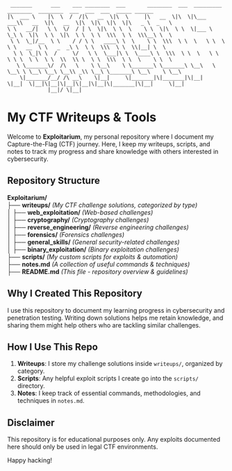 ```
 _______      ___    ___ ________  ___       ________  ___  _________  ________  ________  ___  ___  ___  _____ ______      
|\  ___ \    |\  \  /  /|\   __  \|\  \     |\   __  \|\  \|\___   ___\\   __  \|\   __  \|\  \|\  \|\  \|\   _ \  _   \    
\ \   __/|   \ \  \/  / | \  \|\  \ \  \    \ \  \|\  \ \  \|___ \  \_\ \  \|\  \ \  \|\  \ \  \ \  \\\  \ \  \\\__\ \  \   
 \ \  \_|/__  \ \    / / \ \   ____\ \  \    \ \  \\\  \ \  \   \ \  \ \ \   __  \ \   _  _\ \  \ \  \\\  \ \  \\|__| \  \  
  \ \  \_|\ \  /     \/   \ \  \___|\ \  \____\ \  \\\  \ \  \   \ \  \ \ \  \ \  \ \  \\  \\ \  \ \  \\\  \ \  \    \ \  \ 
   \ \_______\/  /\   \    \ \__\    \ \_______\ \_______\ \__\   \ \__\ \ \__\ \__\ \__\\ _\\ \__\ \_______\ \__\    \ \__\
    \|_______/__/ /\ __\    \|__|     \|_______|\|_______|\|__|    \|__|  \|__|\|__|\|__|\|__|\|__|\|_______|\|__|     \|__|
             |__|/ \|__|                                                                                                    

```
# My CTF Writeups & Tools

Welcome to **Exploitarium**, my personal repository where I document my Capture-the-Flag (CTF) journey. Here, I keep my writeups, scripts, and notes to track my progress and share knowledge with others interested in cybersecurity.

## Repository Structure
**Exploitarium/**  
 ├── **writeups/** *(My CTF challenge solutions, categorized by type)*  
 │    ├── **web_exploitation/** *(Web-based challenges)*  
 │    ├── **cryptography/** *(Cryptography challenges)*  
 │    ├── **reverse_engineering/** *(Reverse engineering challenges)*  
 │    ├── **forensics/** *(Forensics challenges)*  
 │    ├── **general_skills/** *(General security-related challenges)*  
 │    ├── **binary_exploitation/** *(Binary exploitation challenges)*  
 ├── **scripts/** *(My custom scripts for exploits & automation)*  
 ├── **notes.md** *(A collection of useful commands & techniques)*  
 ├── **README.md** *(This file - repository overview & guidelines)*  

## Why I Created This Repository
I use this repository to document my learning progress in cybersecurity and penetration testing. Writing down solutions helps me retain knowledge, and sharing them might help others who are tackling similar challenges.

## How I Use This Repo
1. **Writeups**: I store my challenge solutions inside `writeups/`, organized by category.
2. **Scripts**: Any helpful exploit scripts I create go into the `scripts/` directory.
3. **Notes**: I keep track of essential commands, methodologies, and techniques in `notes.md`.

## Disclaimer
This repository is for educational purposes only. Any exploits documented here should only be used in legal CTF environments.

Happy hacking!


